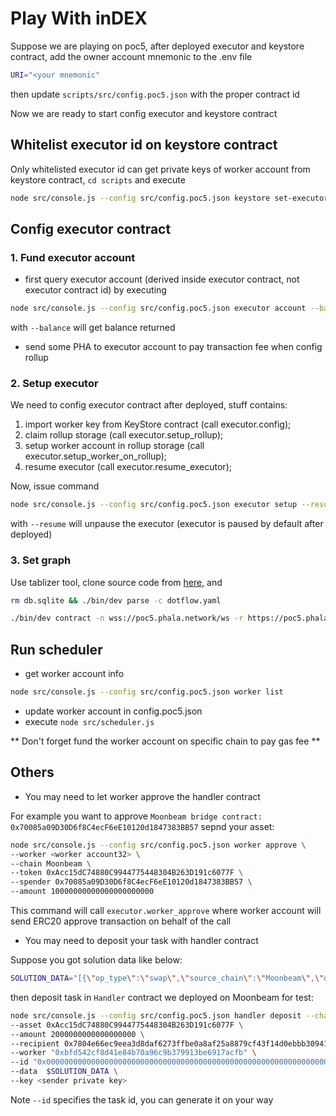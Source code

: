# Play With inDEX

Suppose we are playing on poc5, after deployed executor and keystore contract, add the owner account mnemonic to the .env file

```sh
URI="<your mnemonic"
```
then update `scripts/src/config.poc5.json` with the proper contract id

Now we are ready to start config executor and keystore contract

## Whitelist executor id on keystore contract

Only whitelisted executor id can get private keys of worker account from keystore contract, `cd scripts` and execute

```sh
node src/console.js --config src/config.poc5.json keystore set-executor
```

## Config executor contract

### 1. Fund executor account
- first query executor account (derived inside executor contract, not executor contract id) by executing

```sh
node src/console.js --config src/config.poc5.json executor account --balance
```

with `--balance` will get balance returned

- send some PHA to executor account to pay transaction fee when config rollup

### 2. Setup executor

We need to config executor contract after deployed, stuff contains:
1) import worker key from KeyStore contract (call executor.config);
2) claim rollup storage (call executor.setup_rollup);
3) setup worker account in rollup storage (call executor.setup_worker_on_rollup);
4) resume executor (call executor.resume_executor);

Now, issue command

```sh
node src/console.js --config src/config.poc5.json executor setup --resume
```

with `--resume` will unpause the executor (executor is paused by default after deployed)

### 3. Set graph

Use tablizer tool, clone source code from [here](), and
```sh
rm db.sqlite && ./bin/dev parse -c dotflow.yaml

./bin/dev contract -n wss://poc5.phala.network/ws -r https://poc5.phala.network/tee-api-1 -a <executor contract id> -s "<mnemonic>" --set
```

## Run scheduler

- get worker account info

```sh
node src/console.js --config src/config.poc5.json worker list
```

- update worker account in config.poc5.json
- execute `node src/scheduler.js`

** Don't forget fund the worker account on specific chain to pay gas fee **

## Others

- You may need to let worker approve the handler contract

For example you want to approve `Moonbeam bridge contract: 0x70085a09D30D6f8C4ecF6eE10120d1847383BB57` sepnd your  asset:

```sh
node src/console.js --config src/config.poc5.json worker approve \
--worker <worker account32> \
--chain Moonbeam \
--token 0xAcc15dC74880C9944775448304B263D191c6077F \
--spender 0x70085a09D30D6f8C4ecF6eE10120d1847383BB57 \
--amount 10000000000000000000000
```

This command will call `executor.worker_approve` where worker account will send ERC20 approve transaction on behalf of the call

- You may need to deposit your task with handler contract

Suppose you got solution data like below:

```sh
SOLUTION_DATA="[{\"op_type\":\"swap\",\"source_chain\":\"Moonbeam\",\"dest_chain\":\"Moonbeam\",\"spend_asset\":\"0xAcc15dC74880C9944775448304B263D191c6077F\",\"receive_asset\":\"0xFfFFfFff1FcaCBd218EDc0EbA20Fc2308C778080\",\"dex\":\"StellaSwap\",\"fee\":\"0\",\"cap\":\"0\",\"flow\":\"2000000000000000000\",\"impact\":\"0\",\"spend\":\"2000000000000000000\"},{\"op_type\":\"bridge\",\"source_chain\":\"Moonbeam\",\"dest_chain\":\"Acala\",\"spend_asset\":\"0xFfFFfFff1FcaCBd218EDc0EbA20Fc2308C778080\",\"receive_asset\":\"0x010200411f06080002\",\"dex\":\"null\",\"fee\":\"0\",\"cap\":\"0\",\"flow\":\"1400000000\",\"impact\":\"0\",\"spend\":\"1400000000\"}]"
```

then deposit task in `Handler` contract we deployed on Moonbeam for test:

```sh
node src/console.js --config src/config.poc5.json handler deposit --chain Moonbeam \
--asset 0xAcc15dC74880C9944775448304B263D191c6077F \
--amount 2000000000000000000 \
--recipient 0x7804e66ec9eea3d8daf6273ffbe0a8af25a8879cf43f14d0ebbb30941f578242 \
--worker "0xbfd542cf8d41e84b70a96c9b379913be6917acfb" \
--id "0x0000000000000000000000000000000000000000000000000000000000000005" \
--data  $SOLUTION_DATA \
--key <sender private key>
```
Note `--id` specifies the task id, you can generate it on your way
